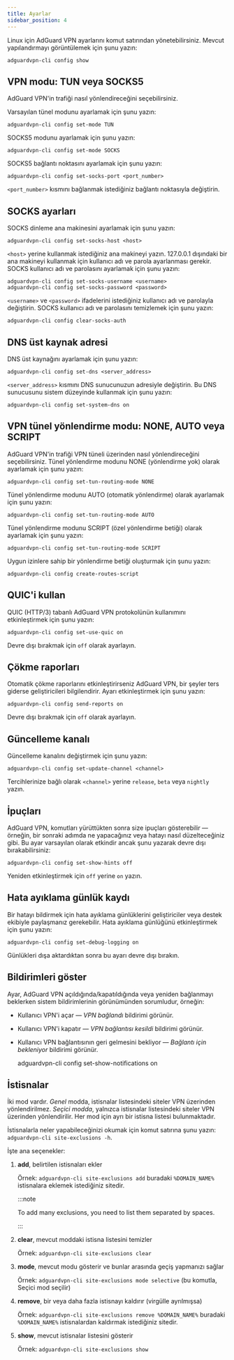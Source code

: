 ```yaml
---
title: Ayarlar
sidebar_position: 4
---
```


Linux için AdGuard VPN ayarlarını komut satırından yönetebilirsiniz. Mevcut yapılandırmayı görüntülemek için şunu yazın:

```
adguardvpn-cli config show
```

## VPN modu: TUN veya SOCKS5

AdGuard VPN'in trafiği nasıl yönlendireceğini seçebilirsiniz.

Varsayılan tünel modunu ayarlamak için şunu yazın:

```
adguardvpn-cli config set-mode TUN
```

SOCKS5 modunu ayarlamak için şunu yazın:

```
adguardvpn-cli config set-mode SOCKS
```

SOCKS5 bağlantı noktasını ayarlamak için şunu yazın:

```
adguardvpn-cli config set-socks-port <port_number>
```

`<port_number>` kısmını bağlanmak istediğiniz bağlantı noktasıyla değiştirin.

## SOCKS ayarları

SOCKS dinleme ana makinesini ayarlamak için şunu yazın:

```
adguardvpn-cli config set-socks-host <host>
```

`<host>` yerine kullanmak istediğiniz ana makineyi yazın. 127.0.0.1 dışındaki bir ana makineyi kullanmak için kullanıcı adı ve parola ayarlanması gerekir. SOCKS kullanıcı adı ve parolasını ayarlamak için şunu yazın:

```
adguardvpn-cli config set-socks-username <username>
adguardvpn-cli config set-socks-password <password>
```

`<username>` ve `<password>` ifadelerini istediğiniz kullanıcı adı ve parolayla değiştirin. SOCKS kullanıcı adı ve parolasını temizlemek için şunu yazın:

```
adguardvpn-cli config clear-socks-auth
```

## DNS üst kaynak adresi

DNS üst kaynağını ayarlamak için şunu yazın:

```
adguardvpn-cli config set-dns <server_address>
```

`<server_address>` kısmını DNS sunucunuzun adresiyle değiştirin. Bu DNS sunucusunu sistem düzeyinde kullanmak için şunu yazın:

```
adguardvpn-cli config set-system-dns on
```

## VPN tünel yönlendirme modu: NONE, AUTO veya SCRIPT

AdGuard VPN'in trafiği VPN tüneli üzerinden nasıl yönlendireceğini seçebilirsiniz. Tünel yönlendirme modunu NONE (yönlendirme yok) olarak ayarlamak için şunu yazın:

```
adguardvpn-cli config set-tun-routing-mode NONE
```

Tünel yönlendirme modunu AUTO (otomatik yönlendirme) olarak ayarlamak için şunu yazın:

```
adguardvpn-cli config set-tun-routing-mode AUTO
```

Tünel yönlendirme modunu SCRIPT (özel yönlendirme betiği) olarak ayarlamak için şunu yazın:

```
adguardvpn-cli config set-tun-routing-mode SCRIPT
```

Uygun izinlere sahip bir yönlendirme betiği oluşturmak için şunu yazın:

```
adguardvpn-cli config create-routes-script
```

## QUIC'i kullan

QUIC (HTTP/3) tabanlı AdGuard VPN protokolünün kullanımını etkinleştirmek için şunu yazın:

```
adguardvpn-cli config set-use-quic on
```

Devre dışı bırakmak için `off` olarak ayarlayın.

## Çökme raporları

Otomatik çökme raporlarını etkinleştirirseniz AdGuard VPN, bir şeyler ters giderse geliştiricileri bilgilendirir. Ayarı etkinleştirmek için şunu yazın:

```
adguardvpn-cli config send-reports on
```

Devre dışı bırakmak için `off` olarak ayarlayın.

## Güncelleme kanalı

Güncelleme kanalını değiştirmek için şunu yazın:

```
adguardvpn-cli config set-update-channel <channel>
```

Tercihlerinize bağlı olarak `<channel>` yerine `release`, `beta` veya `nightly` yazın.

## İpuçları

AdGuard VPN, komutları yürüttükten sonra size ipuçları gösterebilir — örneğin, bir sonraki adımda ne yapacağınız veya hatayı nasıl düzelteceğiniz gibi. Bu ayar varsayılan olarak etkindir ancak şunu yazarak devre dışı bırakabilirsiniz:

```
adguardvpn-cli config set-show-hints off
```

Yeniden etkinleştirmek için `off` yerine `on` yazın.

## Hata ayıklama günlük kaydı

Bir hatayı bildirmek için hata ayıklama günlüklerini geliştiriciler veya destek ekibiyle paylaşmanız gerekebilir. Hata ayıklama günlüğünü etkinleştirmek için şunu yazın:

```
adguardvpn-cli config set-debug-logging on
```

Günlükleri dışa aktardıktan sonra bu ayarı devre dışı bırakın.

## Bildirimleri göster

Ayar, AdGuard VPN açıldığında/kapatıldığında veya yeniden bağlanmayı beklerken sistem bildirimlerinin görünümünden sorumludur, örneğin:

- Kullanıcı VPN'i açar — _VPN bağlandı_ bildirimi görünür.
- Kullanıcı VPN'i kapatır — _VPN bağlantısı kesildi_ bildirimi görünür.
- Kullanıcı VPN bağlantısının geri gelmesini bekliyor — _Bağlantı için bekleniyor_ bildirimi görünür.

  adguardvpn-cli config set-show-notifications on

## İstisnalar

İki mod vardır. _Genel_ modda, istisnalar listesindeki siteler VPN üzerinden yönlendirilmez. _Seçici modda_, yalnızca istisnalar listesindeki siteler VPN üzerinden yönlendirilir. Her mod için ayrı bir istisna listesi bulunmaktadır.

İstisnalarla neler yapabileceğinizi okumak için komut satırına şunu yazın: `adguardvpn-cli site-exclusions -h`.

İşte ana seçenekler:

1. **add**, belirtilen istisnaları ekler

   Örnek: `adguardvpn-cli site-exclusions add` buradaki `%DOMAIN_NAME%` istisnalara eklemek istediğiniz sitedir.

   :::note

   To add many exclusions, you need to list them separated by spaces.

   :::

2. **clear**, mevcut moddaki istisna listesini temizler

   Örnek: `adguardvpn-cli site-exclusions clear`

3. **mode**, mevcut modu gösterir ve bunlar arasında geçiş yapmanızı sağlar

   Örnek: `adguardvpn-cli site-exclusions mode selective` (bu komutla, Seçici mod seçilir)

4. **remove**, bir veya daha fazla istisnayı kaldırır (virgülle ayrılmışsa)

   Örnek: `adguardvpn-cli site-exclusions remove %DOMAIN_NAME%` buradaki `%DOMAIN_NAME%` istisnalardan kaldırmak istediğiniz sitedir.

5. **show**, mevcut istisnalar listesini gösterir

   Örnek: `adguardvpn-cli site-exclusions show`
